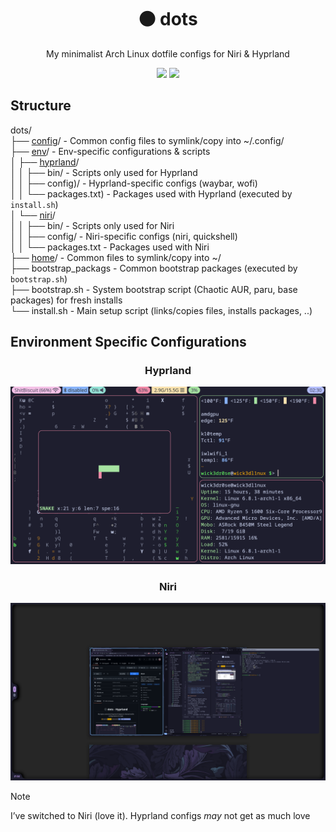 <div align="center">
<h1>⚫ dots</h1>
<p>My minimalist Arch Linux dotfile configs for Niri & Hyprland </p>
<a href='#'><img src="https://img.shields.io/badge/Maintained%3F-Yes-green.svg?style=flat-square&labelColor=232329&color=5277C3"></img></a>
<a href="https://opensourceforce.net/discord">
<img src="https://discordapp.com/api/guilds/913584348937207839/widget.png?style=shield"/></a>
</div>

## Structure
dots/  
├── [config](config)/ - Common config files to symlink/copy into ~/.config/  
├── [env](env/)/ - Env-specific configurations & scripts  
│ ├── [hyprland](env/hyprland/)/  
│ │ ├── bin/ - Scripts only used for Hyprland  
│ │ ├── config)/ - Hyprland-specific configs (waybar, wofi)  
│ │ └── packages.txt) - Packages used with Hyprland (executed by `install.sh`)  
│ └── [niri](env/niri/)/  
│ │ ├── bin/ - Scripts only used for Niri  
│ │ ├── config/ - Niri-specific configs (niri, quickshell)  
│ │ └── packages.txt - Packages used with Niri  
├── [home](home/)/ - Common files to symlink/copy into ~/  
├── bootstrap_packags - Common bootstrap packages (executed by `bootstrap.sh`)  
├── bootstrap.sh - System bootstrap script (Chaotic AUR, paru, base packages) for fresh installs  
└── install.sh - Main setup script (links/copies files, installs packages, ..)

## Environment Specific Configurations
<div align="center">
<h3>Hyprland</h3>
<a href="env/hyprland/"><img src="captures/hyprland.png"/></a>

<h3>Niri</h3>
<a href="env/niri"><img src="captures/niri.png"/></a>
</div>

> [!NOTE]
> I’ve switched to Niri (love it). Hyprland configs *may* not get as much love
